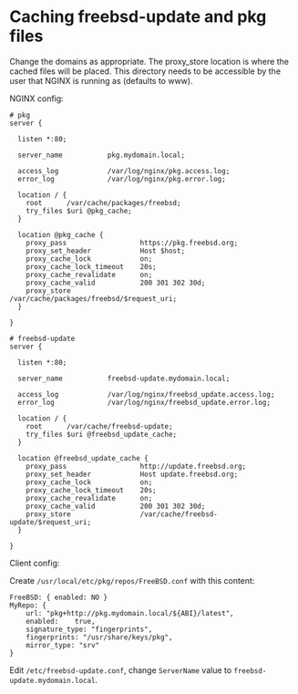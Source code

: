 # Caching freebsd-update and pkg files

Change the domains as appropriate. The proxy_store location is where the cached files will be placed. This directory needs to be accessible by the user that NGINX is running as (defaults to www).

NGINX config:

```
# pkg
server {

  listen *:80;

  server_name           pkg.mydomain.local;

  access_log            /var/log/nginx/pkg.access.log;
  error_log             /var/log/nginx/pkg.error.log;

  location / {
    root      /var/cache/packages/freebsd;
    try_files $uri @pkg_cache;
  }

  location @pkg_cache {
  	proxy_pass            		https://pkg.freebsd.org;
  	proxy_set_header      		Host $host;
  	proxy_cache_lock         	on;
  	proxy_cache_lock_timeout 	20s;
  	proxy_cache_revalidate 		on;
  	proxy_cache_valid 			200 301 302 30d;
  	proxy_store 				/var/cache/packages/freebsd/$request_uri;
  }

}
 
# freebsd-update
server {

  listen *:80;

  server_name           freebsd-update.mydomain.local;

  access_log            /var/log/nginx/freebsd_update.access.log;
  error_log             /var/log/nginx/freebsd_update.error.log;

  location / {
    root      /var/cache/freebsd-update;
    try_files $uri @freebsd_update_cache;
  }

  location @freebsd_update_cache {
    proxy_pass            		http://update.freebsd.org;
    proxy_set_header      		Host update.freebsd.org;
    proxy_cache_lock         	on;
    proxy_cache_lock_timeout 	20s;
    proxy_cache_revalidate 		on;
    proxy_cache_valid 			200 301 302 30d;
    proxy_store 				/var/cache/freebsd-update/$request_uri;
  }

}
```

Client config:

Create `/usr/local/etc/pkg/repos/FreeBSD.conf` with this content:

```
FreeBSD: { enabled: NO }
MyRepo: {
    url: "pkg+http://pkg.mydomain.local/${ABI}/latest",
    enabled:	true,
    signature_type: "fingerprints",
    fingerprints: "/usr/share/keys/pkg",
    mirror_type: "srv"
}
```

Edit `/etc/freebsd-update.conf`, change `ServerName` value to `freebsd-update.mydomain.local`.
